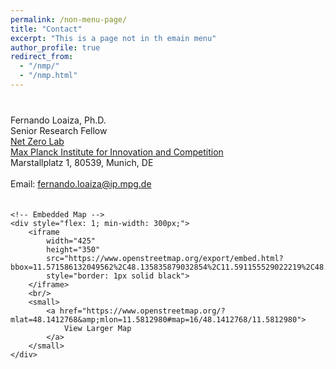 ```yaml
---
permalink: /non-menu-page/
title: "Contact"
excerpt: "This is a page not in th emain menu"
author_profile: true
redirect_from: 
  - "/nmp/"
  - "/nmp.html"
---
```



<div style="display: flex; align-items: flex-start; gap: 20px; flex-wrap: wrap; margin-top: 20px;">
    <!-- Contact Information -->
    <div style="flex: 1; min-width: 300px; margin-top: 20px;">
        Fernando Loaiza, Ph.D. <br/>
        Senior Research Fellow <br/>
        <a href="https://www.netzerolab.science/">Net Zero Lab</a> <br/>
        <a href="https://www.ip.mpg.de/en/">Max Planck Institute for Innovation and Competition</a> <br/>
        Marstallplatz 1, 80539, Munich, DE <br/>
        <br/>
        Email: <a href="mailto:fernando.loaiza@ip.mpg.de">fernando.loaiza@ip.mpg.de</a>
    </div>

    <!-- Embedded Map -->
    <div style="flex: 1; min-width: 300px;">
        <iframe 
            width="425" 
            height="350" 
            src="https://www.openstreetmap.org/export/embed.html?bbox=11.571586132049562%2C48.135835879032854%2C11.591155529022219%2C48.14667508062288&amp;layer=mapnik&amp;marker=48.1412768%2C11.5812980" 
            style="border: 1px solid black">
        </iframe>
        <br/>
        <small>
            <a href="https://www.openstreetmap.org/?mlat=48.1412768&amp;mlon=11.5812980#map=16/48.1412768/11.5812980">
                View Larger Map
            </a>
        </small>
    </div>
</div>
